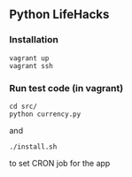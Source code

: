## Python LifeHacks

### Installation

	vagrant up
	vagrant ssh
	
### Run test code (in vagrant)

	cd src/
	python currency.py
	
and

	./install.sh

to set CRON job for the app
	